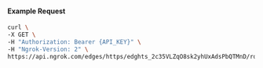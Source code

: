 <!-- Code generated for API Clients. DO NOT EDIT. -->

#### Example Request

```bash
curl \
-X GET \
-H "Authorization: Bearer {API_KEY}" \
-H "Ngrok-Version: 2" \
https://api.ngrok.com/edges/https/edghts_2c35VLZqO8sk2yhUxAdsPbQTMnD/routes/edghtsrt_2c35VK8xQjFnqSe7Q4VJn36kESN/circuit_breaker
```
